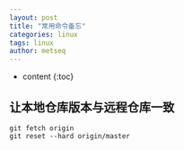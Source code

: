 ```yaml
---
layout: post
title: "常用命令备忘"
categories: linux
tags: linux
author: metseq
---
```


* content
{:toc}

## 让本地仓库版本与远程仓库一致
```
git fetch origin
git reset --hard origin/master
```
